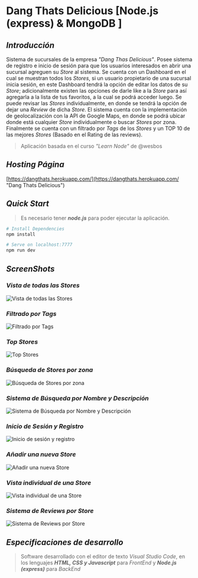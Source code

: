 # Dang Thats Delicious [Node.js (express) & MongoDB ]

## ***Introducción***
Sistema de sucursales de la empresa *"Dang Thas Delicious"*. Posee sistema de registro e inicio de sesión para que los usuarios interesados en abrir una sucursal agreguen su *Store* al sistema. Se cuenta con un Dashboard en el cual se muestran todos los *Stores*, si un usuario propietario de una sucursal inicia sesión, en este Dashboard tendrá la opción de editar los datos de su *Store*; adicionalmente existen las opciones de darle like a la *Store* para así agregarla a la lista de tus favoritos, a la cual se podrá acceder luego. Se puede revisar las *Stores* individualmente, en donde se tendrá la opción de dejar una *Review* de dicha *Store*. El sistema cuenta con la implementación de geolocalización con la API de Google Maps, en donde se podrá ubicar donde está cualquier *Store* individualmente o buscar *Stores* por zona. Finalmente se cuenta con un filtrado por *Tags* de los *Stores* y un TOP 10 de las mejores *Stores* (Basado en el Rating de las reviews).

> Aplicación basada en el curso *"Learn Node"* de @wesbos

## ***Hosting Página***
[https://dangthats.herokuapp.com/](https://dangthats.herokuapp.com/ "Dang Thats Delicious")

## ***Quick Start***
>Es necesario tener ***node.js*** para poder ejecutar la aplicación.
```bash
# Install Dependencies
npm install

# Serve on localhost:7777
npm run dev
```


## ***ScreenShots***

### *Vista de todas las Stores*
![Vista de todas las Stores](https://i.ibb.co/tZcwMgX/dang10.png)

### *Filtrado por Tags*
![Filtrado por Tags](https://i.ibb.co/8zqwBJL/dang2.png)

### *Top Stores*
![Top Stores](https://i.ibb.co/rtR6x5m/dang3.png)

### *Búsqueda de Stores por zona*
![Búsqueda de Stores por zona](https://i.ibb.co/ZLdk80q/dang4.png)

### *Sistema de Búsqueda por Nombre y Descripción*
![Sistema de Búsqueda por Nombre y Descripción](https://i.ibb.co/Jk3BG45/dang5.png)

### *Inicio de Sesión y Registro*
![Inicio de sesión y registro](https://i.ibb.co/8gm0Ksx/dang6.png)

### *Añadir una nueva Store*
![Añadir una nueva Store](https://i.ibb.co/HDXmhNg/dang9.png)

### *Vista individual de una Store*
![Vista individual de una Store](https://i.ibb.co/wyQs2sH/dang8.png)

### *Sistema de Reviews por Store*
![Sistema de Reviews por Store](https://i.ibb.co/n3gMHmg/dang11.png)


## ***Especificaciones de desarrollo***
> Software desarrollado con el editor de texto *Visual Studio Code*, en los lenguajes ***HTML, CSS y Javascript*** para *FrontEnd* y ***Node.js (express)*** para *BackEnd*